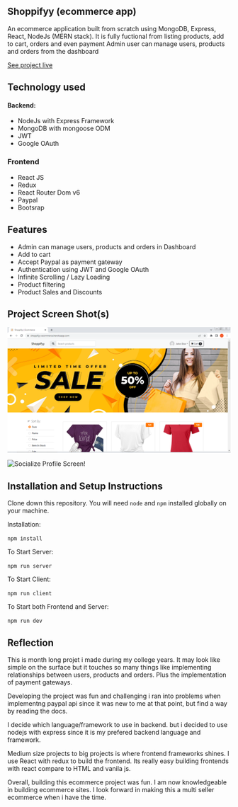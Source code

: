 ## Shoppifyy  (ecommerce app)

An ecommerce application built from scratch using MongoDB, Express, React, NodeJs (MERN stack).
It is fully fuctional from listing products, add to cart, orders and even payment
Admin user can manage users, products and orders from the dashboard

[See project live](https://shoppifyy-ecommerce.herokuapp.com/)

## Technology used

#### Backend:
* NodeJs with Express Framework
* MongoDB with mongoose ODM
* JWT
* Google OAuth

### Frontend
* React JS 
* Redux
* React Router Dom v6
* Paypal
* Bootsrap

## Features 

* Admin can manage users, products and orders in Dashboard
* Add to cart
* Accept Paypal as payment gateway
* Authentication using JWT and Google OAuth
* Infinite Scrolling / Lazy Loading
* Product filtering
* Product Sales and Discounts

## Project Screen Shot(s)

![Socialize Homepage!](screenshots/homepage.png)

![Socialize Profile Screen!](screenshots/profile.png)

## Installation and Setup Instructions

Clone down this repository. You will need `node` and `npm` installed globally on your machine.  

Installation:

`npm install` 

To Start Server:

`npm run server`  

To Start Client:

`npm run client`  

To Start both Frontend and Server:

`npm run dev`  

## Reflection

  This is month long projet i made during my college years. It may look like simple on the surface but it touches so many things like implementing relationships between users, products and orders. Plus the implementation of payment gateways.
  
  Developing the project was fun and challenging i ran into problems when implementng paypal api since it was new to me at that point, but find a way by reading the docs.
  
  I decide which language/framework to use in backend. but i decided to use nodejs with express since it is my prefered backend language and framework.
  
  Medium size projects to big projects is where frontend frameworks shines. I use React with redux to build the frontend. Its really easy building frontends with react compare to HTML and vanila js.

  Overall, building this ecommerce project was fun. I am now knowledgeable in building ecommerce sites. I look forward in making this a multi seller ecommerce when i have the time.